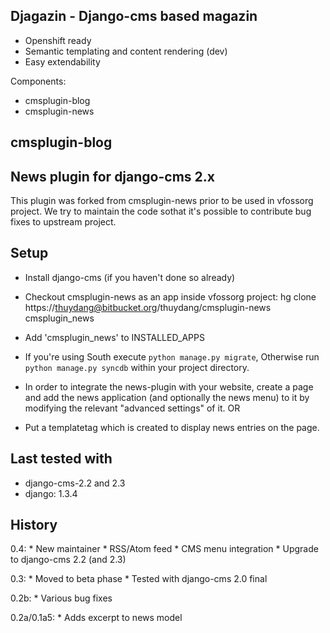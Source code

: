 Djagazin - Django-cms based magazin
-----------------------------------

* Openshift ready
* Semantic templating and content rendering (dev)
* Easy extendability

Components:
* cmsplugin-blog
* cmsplugin-news

cmsplugin-blog
-----------------------------------



News plugin for django-cms 2.x
-----------------------------------

This plugin was forked from cmsplugin-news prior to be used in vfossorg project. We try to maintain the code sothat it's possible to contribute bug fixes to upstream project.

Setup
-----------------------------------

* Install django-cms (if you haven't done so already)

* Checkout cmsplugin-news as an app inside vfossorg project: hg clone https://thuydang@bitbucket.org/thuydang/cmsplugin-news cmsplugin_news
* Add 'cmsplugin_news' to INSTALLED_APPS

* If you're using South execute `python manage.py migrate`, Otherwise run
  `python manage.py syncdb` within your project directory.
* In order to integrate the news-plugin with your website, create a page and add
  the news application (and optionally the news menu) to it by modifying the
  relevant "advanced settings" of it. OR
* Put a templatetag which is created to display news entries on the page.

Last tested with
----------------

* django-cms-2.2 and 2.3
* django: 1.3.4

History
-------

0.4:
    * New maintainer
    * RSS/Atom feed
    * CMS menu integration
    * Upgrade to django-cms 2.2 (and 2.3)

0.3:
    * Moved to beta phase
    * Tested with django-cms 2.0 final

0.2b:
    * Various bug fixes

0.2a/0.1a5:
    * Adds excerpt to news model
